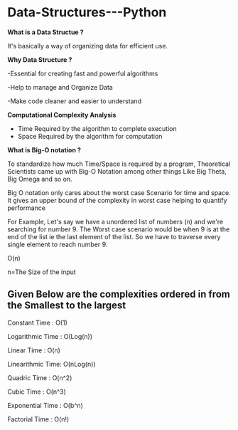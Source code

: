 # Data-Structures---Python

**What is a Data Structue ?**

It's basically a way of organizing data for efficient use.

**Why Data Structure ?**

-Essential for creating fast and powerful algorithms

-Help to manage and Organize Data

-Make code cleaner and easier to understand

 **Computational Complexity Analysis**

- Time Required by the algorithm to complete execution
- Space Required by the algorithm for computation

**What is Big-O notation ?**

To standardize how much Time/Space is required by a program, Theoretical Scientists came up with Big-O Notation among other things Like Big Theta, Big Omega and so on.

Big O notation only cares about the worst case Scenario for time and space. It gives an upper bound of the complexity in worst case helping to quantify performance

For Example, Let's say we have a unordered list of numbers (n) and we're searching for number 9. The Worst case scenario would be when 9 is at the end of the list ie the last element of the list. So we have to traverse every single element to reach number 9. 

O(n)

n=The Size of the input

## Given Below are the complexities ordered in from the Smallest to the largest

Constant Time    : O(1)

Logarithmic Time : O(Log(n))

Linear Time      : O(n)

Linearithmic Time: O(nLog(n))

Quadric Time     : O(n^2)

Cubic Time       : O(n^3)

Exponential Time : O(b^n)

Factorial Time   : O(n!)








